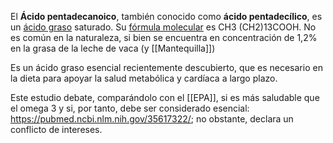 El **Ácido pentadecanoico**, también conocido como **ácido pentadecílico**, es un [ácido graso](https://es.wikipedia.org/wiki/%C3%81cido_graso "Ácido graso") saturado. Su [fórmula molecular](https://es.wikipedia.org/wiki/F%C3%B3rmula_molecular "Fórmula molecular") es CH3 (CH2)13COOH. No es común en la naturaleza, si bien se encuentra en concentración de 1,2% en la grasa de la leche de vaca (y [[Mantequilla]])

Es un ácido graso esencial recientemente descubierto, que es necesario en la dieta para apoyar la salud metabólica y cardíaca a largo plazo.

Este estudio debate, comparándolo con el [[EPA]], si es más saludable que el omega 3 y si, por tanto, debe ser considerado esencial: https://pubmed.ncbi.nlm.nih.gov/35617322/; no obstante, declara un conflicto de intereses.


